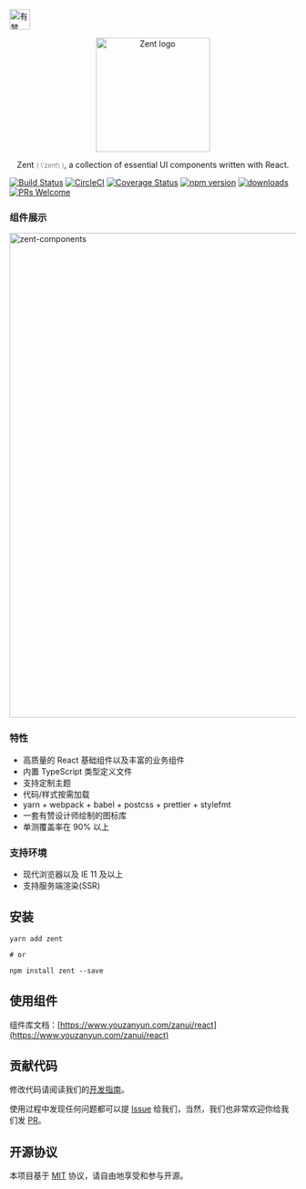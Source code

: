 <p>
	<a href="https://github.com/youzan/">
		<img alt="有赞logo" width="36px" src="https://img.yzcdn.cn/public_files/2017/02/09/e84aa8cbbf7852688c86218c1f3bbf17.png" alt="youzan">
	</a>
</p>
<p align="center">
    <img alt="Zent logo" src="https://img.yzcdn.cn/public_files/2017/02/21/e96fcc2bb29150080fcf5da39cd27fbe.png" width="200px">
</p>
<p align="center">
	Zent <small><font color="grey">( &#92;ˈzent&#92; )</font></small>, a collection of essential UI components written with React.
</p>

[![Build Status](https://travis-ci.org/youzan/zent.svg?branch=master)](https://travis-ci.org/youzan/zent) [![CircleCI](https://circleci.com/gh/youzan/zent.svg?style=svg)](https://circleci.com/gh/youzan/zent) [![Coverage Status](https://img.shields.io/coveralls/youzan/zent/master.svg?style=flat)](https://coveralls.io/github/youzan/zent?branch=master) [![npm version](https://img.shields.io/npm/v/zent.svg?style=flat)](https://www.npmjs.com/package/zent) [![downloads](https://img.shields.io/npm/dt/zent.svg)](https://www.npmjs.com/package/zent) [![PRs Welcome](https://img.shields.io/badge/PRs-welcome-brightgreen.svg)](packages/zent/docs/CONTRIBUTING.md)


### 组件展示

<img src="https://img.yzcdn.cn/zanui/react/zent-components.png" alt="zent-components" width="849px"/>

### 特性

* 高质量的 React 基础组件以及丰富的业务组件
* 内置 TypeScript 类型定义文件
* 支持定制主题
* 代码/样式按需加载
* yarn + webpack + babel + postcss + prettier + stylefmt
* 一套有赞设计师绘制的图标库
* 单测覆盖率在 90% 以上

### 支持环境

* 现代浏览器以及 IE 11 及以上
* 支持服务端渲染(SSR)

## 安装

```shell
yarn add zent

# or

npm install zent --save
```

## 使用组件

组件库文档：[https://www.youzanyun.com/zanui/react](https://www.youzanyun.com/zanui/react)

## 贡献代码

修改代码请阅读我们的[开发指南](packages/zent/docs/CONTRIBUTING.md)。

使用过程中发现任何问题都可以提 [Issue](https://github.com/youzan/zent/issues) 给我们，当然，我们也非常欢迎你给我们发 [PR](https://github.com/youzan/zent/pulls)。

## 开源协议

本项目基于 [MIT](https://zh.wikipedia.org/wiki/MIT%E8%A8%B1%E5%8F%AF%E8%AD%89) 协议，请自由地享受和参与开源。
